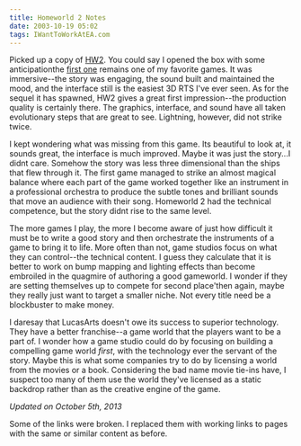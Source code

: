 ```yaml
---
title: Homeworld 2 Notes
date: 2003-10-19 05:02
tags: IWantToWorkAtEA.com
---
```

Picked up a copy of [HW2][1]. You could say I opened the box with some anticipationthe [first one][2] remains one of my favorite games. It was immersive--the story was engaging, the sound built and maintained the mood, and the interface still is the easiest 3D RTS I've ever seen. As for the sequel it has spawned, HW2 gives a great first impression--the production quality is certainly there. The graphics, interface, and sound have all taken evolutionary steps that are great to see. Lightning, however, did not strike twice.

I kept wondering what was missing from this game. Its beautiful to look at, it sounds great, the interface is much improved. Maybe it was just the story...I didnt care. Somehow the story was less three dimensional than the ships that flew through it. The first game managed to strike an almost magical balance where each part of the game worked together like an instrument in a professional orchestra to produce the subtle tones and brilliant sounds that move an audience with their song. Homeworld 2 had the technical competence, but the story didnt rise to the same level.

The more games I play, the more I become aware of just how difficult it must be to write a good story and then orchestrate the instruments of a game to bring it to life. More often than not, game studios focus on what they can control--the technical content. I guess they calculate that it is better to work on bump mapping and lighting effects than become embroiled in the quagmire of authoring a good gameworld. I wonder if they are setting themselves up to compete for second place'then again, maybe they really just want to target a smaller niche. Not every title need be a blockbuster to make money.

I daresay that LucasArts doesn't owe its success to superior technology. They have a better franchise--a game world that the players want to be a part of. I wonder how a game studio could do by focusing on building a compelling game world *first*, with the technology ever the servant of the story. Maybe this is what some companies try to do by licensing a world from the movies or a book. Considering the bad name movie tie-ins have, I suspect too many of them use the world they've licensed as a static backdrop rather than as the creative engine of the game.

*Updated on October 5th, 2013*

Some of the links were broken. I replaced them with working links to pages with the same or similar content as before.

 [1]: http://en.wikipedia.org/wiki/Homeworld_2
 [2]: http://en.wikipedia.org/wiki/Homeworld

